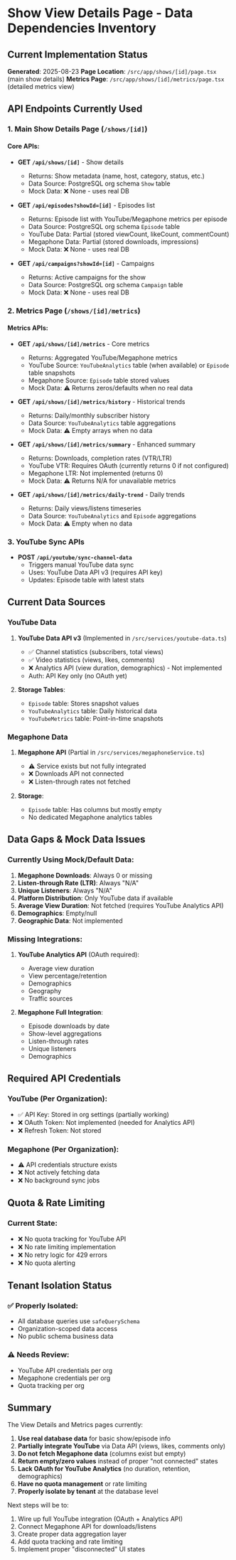 # Show View Details Page - Data Dependencies Inventory

## Current Implementation Status
**Generated**: 2025-08-23
**Page Location**: `/src/app/shows/[id]/page.tsx` (main show details)
**Metrics Page**: `/src/app/shows/[id]/metrics/page.tsx` (detailed metrics view)

## API Endpoints Currently Used

### 1. Main Show Details Page (`/shows/[id]`)

#### Core APIs:
- **GET `/api/shows/[id]`** - Show details
  - Returns: Show metadata (name, host, category, status, etc.)
  - Data Source: PostgreSQL org schema `Show` table
  - Mock Data: ❌ None - uses real DB

- **GET `/api/episodes?showId=[id]`** - Episodes list
  - Returns: Episode list with YouTube/Megaphone metrics per episode
  - Data Source: PostgreSQL org schema `Episode` table
  - YouTube Data: Partial (stored viewCount, likeCount, commentCount)
  - Megaphone Data: Partial (stored downloads, impressions)
  - Mock Data: ❌ None - uses real DB

- **GET `/api/campaigns?showId=[id]`** - Campaigns
  - Returns: Active campaigns for the show
  - Data Source: PostgreSQL org schema `Campaign` table
  - Mock Data: ❌ None - uses real DB

### 2. Metrics Page (`/shows/[id]/metrics`)

#### Metrics APIs:
- **GET `/api/shows/[id]/metrics`** - Core metrics
  - Returns: Aggregated YouTube/Megaphone metrics
  - YouTube Source: `YouTubeAnalytics` table (when available) or `Episode` table snapshots
  - Megaphone Source: `Episode` table stored values
  - Mock Data: ⚠️ Returns zeros/defaults when no real data

- **GET `/api/shows/[id]/metrics/history`** - Historical trends
  - Returns: Daily/monthly subscriber history
  - Data Source: `YouTubeAnalytics` table aggregations
  - Mock Data: ⚠️ Empty arrays when no data

- **GET `/api/shows/[id]/metrics/summary`** - Enhanced summary
  - Returns: Downloads, completion rates (VTR/LTR)
  - YouTube VTR: Requires OAuth (currently returns 0 if not configured)
  - Megaphone LTR: Not implemented (returns 0)
  - Mock Data: ⚠️ Returns N/A for unavailable metrics

- **GET `/api/shows/[id]/metrics/daily-trend`** - Daily trends
  - Returns: Daily views/listens timeseries
  - Data Source: `YouTubeAnalytics` and `Episode` aggregations
  - Mock Data: ⚠️ Empty when no data

### 3. YouTube Sync APIs

- **POST `/api/youtube/sync-channel-data`**
  - Triggers manual YouTube data sync
  - Uses: YouTube Data API v3 (requires API key)
  - Updates: Episode table with latest stats

## Current Data Sources

### YouTube Data
1. **YouTube Data API v3** (Implemented in `/src/services/youtube-data.ts`)
   - ✅ Channel statistics (subscribers, total views)
   - ✅ Video statistics (views, likes, comments)
   - ❌ Analytics API (view duration, demographics) - Not implemented
   - Auth: API Key only (no OAuth yet)

2. **Storage Tables**:
   - `Episode` table: Stores snapshot values
   - `YouTubeAnalytics` table: Daily historical data
   - `YouTubeMetrics` table: Point-in-time snapshots

### Megaphone Data
1. **Megaphone API** (Partial in `/src/services/megaphoneService.ts`)
   - ⚠️ Service exists but not fully integrated
   - ❌ Downloads API not connected
   - ❌ Listen-through rates not fetched

2. **Storage**:
   - `Episode` table: Has columns but mostly empty
   - No dedicated Megaphone analytics tables

## Data Gaps & Mock Data Issues

### Currently Using Mock/Default Data:
1. **Megaphone Downloads**: Always 0 or missing
2. **Listen-through Rate (LTR)**: Always "N/A"
3. **Unique Listeners**: Always "N/A"
4. **Platform Distribution**: Only YouTube data if available
5. **Average View Duration**: Not fetched (requires YouTube Analytics API)
6. **Demographics**: Empty/null
7. **Geographic Data**: Not implemented

### Missing Integrations:
1. **YouTube Analytics API** (OAuth required):
   - Average view duration
   - View percentage/retention
   - Demographics
   - Geography
   - Traffic sources

2. **Megaphone Full Integration**:
   - Episode downloads by date
   - Show-level aggregations
   - Listen-through rates
   - Unique listeners
   - Demographics

## Required API Credentials

### YouTube (Per Organization):
- ✅ API Key: Stored in org settings (partially working)
- ❌ OAuth Token: Not implemented (needed for Analytics API)
- ❌ Refresh Token: Not stored

### Megaphone (Per Organization):
- ⚠️ API credentials structure exists
- ❌ Not actively fetching data
- ❌ No background sync jobs

## Quota & Rate Limiting

### Current State:
- ❌ No quota tracking for YouTube API
- ❌ No rate limiting implementation
- ❌ No retry logic for 429 errors
- ❌ No quota alerting

## Tenant Isolation Status

### ✅ Properly Isolated:
- All database queries use `safeQuerySchema`
- Organization-scoped data access
- No public schema business data

### ⚠️ Needs Review:
- YouTube API credentials per org
- Megaphone credentials per org
- Quota tracking per org

## Summary

The View Details and Metrics pages currently:
1. **Use real database data** for basic show/episode info
2. **Partially integrate YouTube** via Data API (views, likes, comments only)
3. **Do not fetch Megaphone data** (columns exist but empty)
4. **Return empty/zero values** instead of proper "not connected" states
5. **Lack OAuth for YouTube Analytics** (no duration, retention, demographics)
6. **Have no quota management** or rate limiting
7. **Properly isolate by tenant** at the database level

Next steps will be to:
1. Wire up full YouTube integration (OAuth + Analytics API)
2. Connect Megaphone API for downloads/listens
3. Create proper data aggregation layer
4. Add quota tracking and rate limiting
5. Implement proper "disconnected" UI states